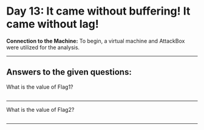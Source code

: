 # Day 13: It came without buffering! It came without lag!

**Connection to the Machine:**
To begin, a virtual machine and AttackBox were utilized for the analysis.


---

## Answers to the given questions:

What is the value of Flag1?

```

```


---

What is the value of Flag2?

```

```


---

